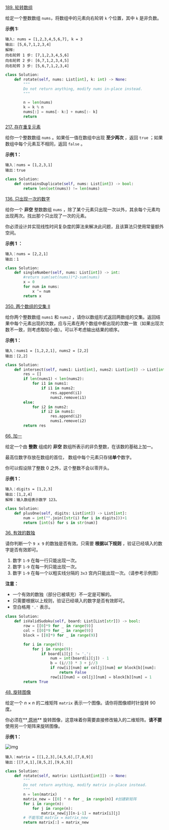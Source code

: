 [189. 轮转数组](https://leetcode.cn/problems/rotate-array/)

给定一个整数数组 `nums`，将数组中的元素向右轮转 `k` 个位置，其中 `k` 是非负数。

**示例 1:**

```
输入: nums = [1,2,3,4,5,6,7], k = 3
输出: [5,6,7,1,2,3,4]
解释:
向右轮转 1 步: [7,1,2,3,4,5,6]
向右轮转 2 步: [6,7,1,2,3,4,5]
向右轮转 3 步: [5,6,7,1,2,3,4]
```

```python
class Solution:
    def rotate(self, nums: List[int], k: int) -> None:
        """
        Do not return anything, modify nums in-place instead.
        """

        n = len(nums)
        k = k % n
        nums[:] = nums[- k:] + nums[:- k]
        return
```



[217. 存在重复元素](https://leetcode.cn/problems/contains-duplicate/)

给你一个整数数组 `nums` 。如果任一值在数组中出现 **至少两次** ，返回 `true` ；如果数组中每个元素互不相同，返回 `false` 。

**示例 1：**

```
输入：nums = [1,2,3,1]
输出：true
```

```python
class Solution:
    def containsDuplicate(self, nums: List[int]) -> bool:
        return len(set(nums)) != len(nums)
```

[136. 只出现一次的数字](https://leetcode.cn/problems/single-number/)

给你一个 **非空** 整数数组 `nums` ，除了某个元素只出现一次以外，其余每个元素均出现两次。找出那个只出现了一次的元素。

你必须设计并实现线性时间复杂度的算法来解决此问题，且该算法只使用常量额外空间。

**示例 1 ：**

```
输入：nums = [2,2,1]
输出：1
```

```python
class Solution:
    def singleNumber(self, nums: List[int]) -> int:
        #return sum(set(nums))*2-sum(nums)
        x = 0
        for num in nums:
            x ^= num
        return x
```



[350. 两个数组的交集 II](https://leetcode.cn/problems/intersection-of-two-arrays-ii/)

给你两个整数数组 `nums1` 和 `nums2` ，请你以数组形式返回两数组的交集。返回结果中每个元素出现的次数，应与元素在两个数组中都出现的次数一致（如果出现次数不一致，则考虑取较小值）。可以不考虑输出结果的顺序。

**示例 1：**

```
输入：nums1 = [1,2,2,1], nums2 = [2,2]
输出：[2,2]
```

```python
class Solution:
    def intersect(self, nums1: List[int], nums2: List[int]) -> List[int]:
        res = []
        if len(nums1) < len(nums2):
            for i1 in nums1:
                if i1 in nums2:
                    res.append(i1)
                    nums2.remove(i1)
        else:
            for i2 in nums2:
                if i2 in nums1:
                    res.append(i2)
                    nums1.remove(i2)
        return res
```



[66. 加一](https://leetcode.cn/problems/plus-one/)

给定一个由 **整数** 组成的 **非空** 数组所表示的非负整数，在该数的基础上加一。

最高位数字存放在数组的首位， 数组中每个元素只存储**单个**数字。

你可以假设除了整数 0 之外，这个整数不会以零开头。

**示例 1：**

```
输入：digits = [1,2,3]
输出：[1,2,4]
解释：输入数组表示数字 123。
```

```python
class Solution:
    def plusOne(self, digits: List[int]) -> List[int]:
        num = int("".join([str(i) for i in digits]))+1
        return [int(s) for s in str(num)]
```

[36. 有效的数独](https://leetcode.cn/problems/valid-sudoku/)

请你判断一个 `9 x 9` 的数独是否有效。只需要 **根据以下规则** ，验证已经填入的数字是否有效即可。

1. 数字 `1-9` 在每一行只能出现一次。
2. 数字 `1-9` 在每一列只能出现一次。
3. 数字 `1-9` 在每一个以粗实线分隔的 `3x3` 宫内只能出现一次。（请参考示例图）

**注意：**

- 一个有效的数独（部分已被填充）不一定是可解的。
- 只需要根据以上规则，验证已经填入的数字是否有效即可。
- 空白格用 `'.'` 表示。

```python
class Solution:
    def isValidSudoku(self, board: List[List[str]]) -> bool:
        row = [[0]*9 for _ in range(9)]
        col = [[0]*9 for _ in range(9)]
        block = [[0]*9 for _ in range(9)]

        for i in range(9):
            for j in range(9):
                if board[i][j] != '.':
                    num = int(board[i][j]) - 1
                    b = (i//3) * 3 + j//3
                    if row[i][num] or col[j][num] or block[b][num]:
                        return False
                    row[i][num] = col[j][num] = block[b][num] = 1
        return True
```



[48. 旋转图像](https://leetcode.cn/problems/rotate-image/)

给定一个 *n* × *n* 的二维矩阵 `matrix` 表示一个图像。请你将图像顺时针旋转 90 度。

你必须在**[ 原地](https://baike.baidu.com/item/原地算法)** 旋转图像，这意味着你需要直接修改输入的二维矩阵。**请不要** 使用另一个矩阵来旋转图像。

 

**示例 1：**

![img](https://assets.leetcode.com/uploads/2020/08/28/mat1.jpg)

```
输入：matrix = [[1,2,3],[4,5,6],[7,8,9]]
输出：[[7,4,1],[8,5,2],[9,6,3]]
```

```python
class Solution:
    def rotate(self, matrix: List[List[int]]) -> None:
        """
        Do not return anything, modify matrix in-place instead.
        """
        n = len(matrix)
        matrix_new = [[0] * n for _ in range(n)] #创建新矩阵
        for i in range(n):
            for j in range(n):
                matrix_new[j][n-i-1] = matrix[i][j]
        # 不能写成 matrix = matrix_new
        return matrix[:] = matrix_new
```

